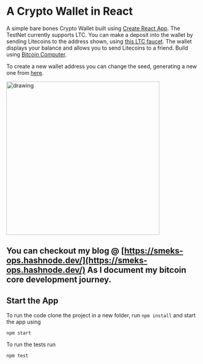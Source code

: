 # A Crypto Wallet in React

A simple bare bones Crypto Wallet built using [Create React App](https://create-react-app.dev/). The TestNet currently supports LTC. You can make a deposit into the wallet by sending Litecoins to the address shown, using [this LTC faucet](https://testnet-faucet.com/ltc-testnet/). The wallet displays your balance and allows you to send Litecoins to a friend. Build using [Bitcoin Computer](https://bitcoin-computer.gitbook.io/docs/).

To create a new wallet address you can change the seed, generating a new one from [here](https://iancoleman.io/bip39/). 

<img src="https://res.cloudinary.com/dgfitplvu/image/upload/v1655981825/crop1_ldjxhv.png" alt="drawing" width="400"/>

## You can checkout my blog @ [https://smeks-ops.hashnode.dev/](https://smeks-ops.hashnode.dev/) As I document my bitcoin core development journey.

## Start the App

To run the code clone the project in a new folder, run ``npm install`` and start the app using

````
npm start
````

To run the tests run

````
npm test
````